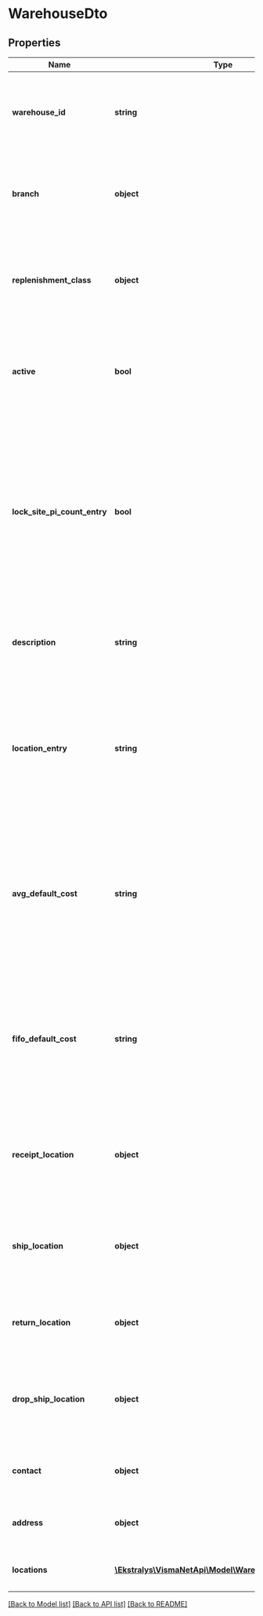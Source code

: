 # WarehouseDto

## Properties
Name | Type | Description | Notes
------------ | ------------- | ------------- | -------------
**warehouse_id** | **string** | Mandatory field: The top part &amp;gt; Warehouse ID* &amp;gt; The unique ID of the warehouse. | [optional] 
**branch** | **object** | Mandatory field: The top part &amp;gt; Branch* &amp;gt; The branch associated with the company. | [optional] 
**replenishment_class** | **object** | The top part &amp;gt; Replenishment class &amp;gt; The replenishment class associated with this warehouse. | [optional] 
**active** | **bool** | The top part &amp;gt; Active &amp;gt; This check box indicates (if selected) that the warehouse is active. | [optional] 
**lock_site_pi_count_entry** | **bool** | The top part &amp;gt; Freeze the inventory when the stocktaking is in data entry state &amp;gt; This check box indicates (if selected) that the inventory in the warehouse will be frozen during the stocktaking and data entry stages of stocktaking. | [optional] 
**description** | **string** | The top part &amp;gt; Description &amp;gt; A brief description of the warehouse. | [optional] 
**location_entry** | **string** | The top part &amp;gt; Location entry &amp;gt; An option indicating whether warehouse locations can be added directly on any inventory document or only by using this window. | [optional] 
**avg_default_cost** | **string** | The top part &amp;gt; Avg. default return cost &amp;gt; For items with the Average valuation method, the option that defines which of costs should be used for returns and receipts. | [optional] 
**fifo_default_cost** | **string** | The top part &amp;gt; FIFO default returns cost &amp;gt; For items with the FIFO valuation method, the option that defines which of costs should be used for returns and receipts. | [optional] 
**receipt_location** | **object** | Location table tab &amp;gt; Receiving location &amp;gt; The warehouse location to be used to receive goods. | [optional] 
**ship_location** | **object** | Location table tab &amp;gt; Shipping location &amp;gt; The warehouse location to be used to ship goods. | [optional] 
**return_location** | **object** | Location table tab &amp;gt; RMA location &amp;gt; The RMA warehouse location. | [optional] 
**drop_ship_location** | **object** | Location table tab &amp;gt; Drop-ship location &amp;gt; The warehouse location used to account for drop shipments. | [optional] 
**contact** | **object** | Address information tab &amp;gt; Contact section &amp;gt; | [optional] 
**address** | **object** | Address information tab &amp;gt; Address section &amp;gt; | [optional] 
**locations** | [**\Ekstralys\VismaNetApi\Model\WarehouseLocationDto[]**](WarehouseLocationDto.md) | Location table tab &amp;gt; The location table &amp;gt; | [optional] 

[[Back to Model list]](../README.md#documentation-for-models) [[Back to API list]](../README.md#documentation-for-api-endpoints) [[Back to README]](../README.md)


